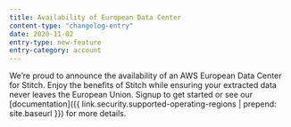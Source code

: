 ```yaml
---
title: Availability of European Data Center
content-type: "changelog-entry"
date: 2020-11-02
entry-type: new-feature
entry-category: account
---
```


We’re proud to announce the availability of an AWS European Data Center for Stitch. Enjoy the benefits of Stitch while ensuring your extracted data never leaves the European Union. Signup to get started or see our [documentation]({{ link.security.supported-operating-regions | prepend: site.baseurl }}) for more details.